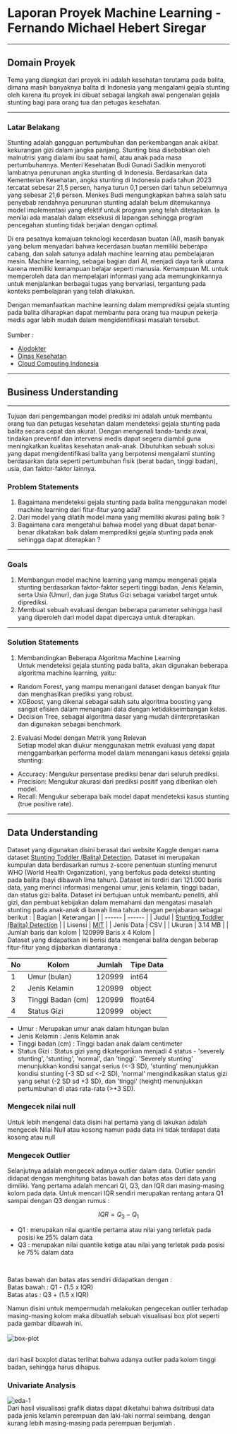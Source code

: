 # Laporan Proyek Machine Learning - Fernando Michael Hebert Siregar

***
## Domain Proyek
Tema yang diangkat dari proyek ini adalah kesehatan terutama pada balita, dimana masih banyaknya balita di Indonesia yang mengalami gejala stunting oleh karena itu proyek ini dibuat sebagai langkah awal pengenalan gejala stunting bagi para orang tua dan petugas kesehatan.
***
### Latar Belakang
Stunting adalah gangguan pertumbuhan dan perkembangan anak akibat kekurangan gizi dalam jangka panjang. Stunting bisa disebabkan oleh malnutrisi yang dialami ibu saat hamil, atau anak pada masa pertumbuhannya. Menteri Kesehatan Budi Gunadi Sadikin menyoroti lambatnya penurunan angka stunting di Indonesia. Berdasarkan data Kementerian Kesehatan, angka stunting di Indonesia pada tahun 2023 tercatat sebesar 21,5 persen, hanya turun 0,1 persen dari tahun sebelumnya yang sebesar 21,6 persen. Menkes Budi mengungkapkan bahwa salah satu penyebab rendahnya penurunan stunting adalah belum ditemukannya model implementasi yang efektif untuk program yang telah ditetapkan. Ia menilai ada masalah dalam eksekusi di lapangan sehingga program pencegahan stunting tidak berjalan dengan optimal.<br>

Di era pesatnya kemajuan teknologi kecerdasan buatan (AI), masih banyak yang belum menyadari bahwa kecerdasan buatan memiliki beberapa cabang, dan salah satunya adalah machine learning atau pembelajaran mesin. Machine learning, sebagai bagian dari AI, menjadi daya tarik utama karena memiliki kemampuan belajar seperti manusia. Kemampuan ML untuk memperoleh data dan mempelajari informasi yang ada memungkinkannya untuk menjalankan berbagai tugas yang bervariasi, tergantung pada konteks pembelajaran yang telah dilakukan. <br>

Dengan memanfaatkan machine learning dalam memprediksi gejala stunting pada balita diharapkan dapat membantu para orang tua maupun pekerja medis agar lebih mudah dalam mengidentifikasi masalah tersebut.
<br>
<br>
Sumber : 
- [Alodokter](https://www.alodokter.com/stunting)
- [Dinas Kesehatan](https://dinkes.papua.go.id/menkes-budi-soroti-lambatnya-penurunan-angka-stunting-di-indonesia/#:~:text=Berdasarkan%20data%20Kementerian%20Kesehatan%2C%20angka,yang%20sebesar%2021%2C6%20persen.)
- [Cloud Computing Indonesia](https://www.cloudcomputing.id/pengetahuan-dasar/apa-itu-machine-learning)
***
## Business Understanding
***
Tujuan dari pengembangan model prediksi ini adalah untuk membantu orang tua dan petugas kesehatan dalam mendeteksi gejala stunting pada balita secara cepat dan akurat. Dengan mengenali tanda-tanda awal, tindakan preventif dan intervensi medis dapat segera diambil guna meningkatkan kualitas kesehatan anak-anak. Dibutuhkan sebuah solusi yang dapat mengidentifikasi balita yang berpotensi mengalami stunting berdasarkan data seperti pertumbuhan fisik (berat badan, tinggi badan), usia, dan faktor-faktor lainnya.
### Problem Statements
1. Bagaimana mendeteksi gejala stunting pada balita menggunakan model machine learning dari fitur-fitur yang ada?
2. Dari model yang dilatih model mana yang memiliki akurasi paling baik ?
3. Bagaimana cara mengetahui bahwa model yang dibuat dapat benar-benar dikatakan baik dalam memprediksi gejala stunting pada anak sehingga dapat diterapkan ? 
***
### Goals
1. Membangun model machine learning yang mampu mengenali gejala stunting berdasarkan faktor-faktor seperti tinggi badan, Jenis Kelamin, serta Usia (Umur), dan juga Status Gizi sebagai variabel target untuk diprediksi.
2. Membuat sebuah evaluasi dengan beberapa parameter sehingga hasil yang diperoleh dari model dapat dipercaya untuk diterapkan.
***
### Solution Statements
1. Membandingkan Beberapa Algoritma Machine Learning <br>
Untuk mendeteksi gejala stunting pada balita, akan digunakan beberapa algoritma machine learning, yaitu:
* Random Forest, yang mampu menangani dataset dengan banyak fitur dan menghasilkan prediksi yang robust.
* XGBoost, yang dikenal sebagai salah satu algoritma boosting yang sangat efisien dalam menangani data dengan ketidakseimbangan kelas.
* Decision Tree, sebagai algoritma dasar yang mudah diinterpretasikan dan digunakan sebagai benchmark.
2. Evaluasi Model dengan Metrik yang Relevan <br>
Setiap model akan diukur menggunakan metrik evaluasi yang dapat menggambarkan performa model dalam menangani kasus deteksi gejala stunting:
* Accuracy: Mengukur persentase prediksi benar dari seluruh prediksi.
* Precision: Mengukur akurasi dari prediksi positif yang diberikan oleh model.
* Recall: Mengukur seberapa baik model dapat mendeteksi kasus stunting (true positive rate).
***
## Data Understanding
Dataset yang digunakan disini berasal dari website Kaggle dengan nama dataset [Stunting Toddler (Balita) Detection](https://www.kaggle.com/datasets/rendiputra/stunting-balita-detection-121k-rows). Dataset ini merupakan kumpulan data berdasarkan rumus z-score penentuan stunting menurut WHO (World Health Organization), yang berfokus pada deteksi stunting pada balita (bayi dibawah lima tahun). Dataset ini terdiri dari 121.000 baris data, yang merinci informasi mengenai umur, jenis kelamin, tinggi badan, dan status gizi balita. Dataset ini bertujuan untuk membantu peneliti, ahli gizi, dan pembuat kebijakan dalam memahami dan mengatasi masalah stunting pada anak-anak di bawah lima tahun.dengan penjabaran sebagai berikut : 
| Bagian | Keterangan | 
| ------ | ------ |
| Judul | [Stunting Toddler (Balita) Detection](https://www.kaggle.com/datasets/rendiputra/stunting-balita-detection-121k-rows)  |
| Lisensi | [MIT](plugins/github/README.md) |
| Jenis Data | CSV |
| Ukuran | 3.14 MB |
| Jumlah baris dan kolom | 120999 Baris x 4 Kolom |
<br>
Dataset yang didapatkan ini berisi data mengenai balita dengan beberap fitur-fitur yang dijabarkan diantaranya : 

| No | Kolom | Jumlah | Tipe Data |
| ------ | ------ | ------ | ------ |
| 1 | Umur (bulan) | 120999 | int64 |
| 2 | Jenis Kelamin | 120999 | object |
| 3 | Tinggi Badan (cm) | 120999 | float64 |
| 4 | Status Gizi | 120999 | object | 

* Umur : Merupakan umur anak dalam hitungan bulan
* Jenis Kelamin : Jenis Kelamin anak
* Tinggi badan (cm) : Tinggi badan anak dalam centimeter
* Status Gizi : Status gizi yang dikategorikan menjadi 4 status - 'severely stunting', 'stunting', 'normal', dan 'tinggi'. 'Severely stunting' menunjukkan kondisi sangat serius (<-3 SD), 'stunting' menunjukkan kondisi stunting (-3 SD sd <-2 SD), 'normal' mengindikasikan status gizi yang sehat (-2 SD sd +3 SD), dan 'tinggi' (height) menunjukkan pertumbuhan di atas rata-rata (>+3 SD).

### Mengecek nilai null
Untuk lebih mengenal data disini hal pertama yang di lakukan adalah mengecek Nilai Null atau kosong namun pada data ini tidak terdapat data kosong atau null

### Mengecek Outlier
Selanjutnya adalah mengecek adanya outlier dalam data. Outlier sendiri didapat dengan menghitung batas bawah dan batas atas dari data yang dimiliki. Yang pertama adalah mencari QI, Q3, dan IQR dari masing-masing kolom pada data. Untuk mencari IQR sendiri merupakan rentang antara Q1 sampai dengan Q3 dengan rumus :


$$IQR = Q_3 - Q_1$$

* Q1 : merupakan nilai quantile pertama atau nilai yang terletak pada posisi ke 25% dalam data
* Q3 : merupakan nilai quantile ketiga atau nilai yang terletak pada posisi ke 75% dalam data
<br>

Batas bawah dan batas atas sendiri didapatkan dengan : <br>
Batas bawah : Q1 - (1.5 x IQR)<br>
Batas atas : Q3 + (1.5 x IQR) <br>



Namun disini untuk mempermudah melakukan pengecekan outlier terhadap masing-masing kolom maka dibuatlah sebuah visualisasi box plot seperti pada gambar dibawah ini.<br>
<br>
![box-plot](https://private-user-images.githubusercontent.com/113835044/375197968-a9d49123-3f26-4e51-8988-6ebf3ef2de0e.png?jwt=eyJhbGciOiJIUzI1NiIsInR5cCI6IkpXVCJ9.eyJpc3MiOiJnaXRodWIuY29tIiwiYXVkIjoicmF3LmdpdGh1YnVzZXJjb250ZW50LmNvbSIsImtleSI6ImtleTUiLCJleHAiOjE3Mjg1Mjk3NjQsIm5iZiI6MTcyODUyOTQ2NCwicGF0aCI6Ii8xMTM4MzUwNDQvMzc1MTk3OTY4LWE5ZDQ5MTIzLTNmMjYtNGU1MS04OTg4LTZlYmYzZWYyZGUwZS5wbmc_WC1BbXotQWxnb3JpdGhtPUFXUzQtSE1BQy1TSEEyNTYmWC1BbXotQ3JlZGVudGlhbD1BS0lBVkNPRFlMU0E1M1BRSzRaQSUyRjIwMjQxMDEwJTJGdXMtZWFzdC0xJTJGczMlMkZhd3M0X3JlcXVlc3QmWC1BbXotRGF0ZT0yMDI0MTAxMFQwMzA0MjRaJlgtQW16LUV4cGlyZXM9MzAwJlgtQW16LVNpZ25hdHVyZT0zNTRkNzM1NGE4ZDZkOTc4MTI3OTJjYWQwNzFjMTljN2NhNzVhMjAwZjUwMjY2YzEyMTU0MzU0MzRhODMwYzFiJlgtQW16LVNpZ25lZEhlYWRlcnM9aG9zdCJ9.wthiX2v2pCil4VODDfnqJSEyn-DpTIpgYUUAuUl3swA)

<br>
dari hasil boxplot diatas terlihat bahwa adanya outlier pada kolom tinggi badan, sehingga harus dihapus.

### Univariate Analysis
![eda-1](https://private-user-images.githubusercontent.com/113835044/375198591-c72ce087-4bcc-4734-a1ef-b9b0217b0bed.png?jwt=eyJhbGciOiJIUzI1NiIsInR5cCI6IkpXVCJ9.eyJpc3MiOiJnaXRodWIuY29tIiwiYXVkIjoicmF3LmdpdGh1YnVzZXJjb250ZW50LmNvbSIsImtleSI6ImtleTUiLCJleHAiOjE3Mjg2MTY4MDMsIm5iZiI6MTcyODYxNjUwMywicGF0aCI6Ii8xMTM4MzUwNDQvMzc1MTk4NTkxLWM3MmNlMDg3LTRiY2MtNDczNC1hMWVmLWI5YjAyMTdiMGJlZC5wbmc_WC1BbXotQWxnb3JpdGhtPUFXUzQtSE1BQy1TSEEyNTYmWC1BbXotQ3JlZGVudGlhbD1BS0lBVkNPRFlMU0E1M1BRSzRaQSUyRjIwMjQxMDExJTJGdXMtZWFzdC0xJTJGczMlMkZhd3M0X3JlcXVlc3QmWC1BbXotRGF0ZT0yMDI0MTAxMVQwMzE1MDNaJlgtQW16LUV4cGlyZXM9MzAwJlgtQW16LVNpZ25hdHVyZT1jZWVjNTk4MGM3MGU4ZWNmYWE0YjI2ZDQ1NjgzZmQ3NWFkZjVjNDY1MjgwNWQ4ZmZjZmQzZjYyYThjMjExZTQzJlgtQW16LVNpZ25lZEhlYWRlcnM9aG9zdCJ9.p5Mj-h2q9IoeYg-BUfs3nX6WssSvDORc34n1hfazRns)
<br>
Dari hasil visualisasi grafik diatas dapat diketahui bahwa dsitribusi data pada jenis kelamin perempuan dan laki-laki normal seimbang, dengan kurang lebih masing-masing pada perempuan berjumlah . 
